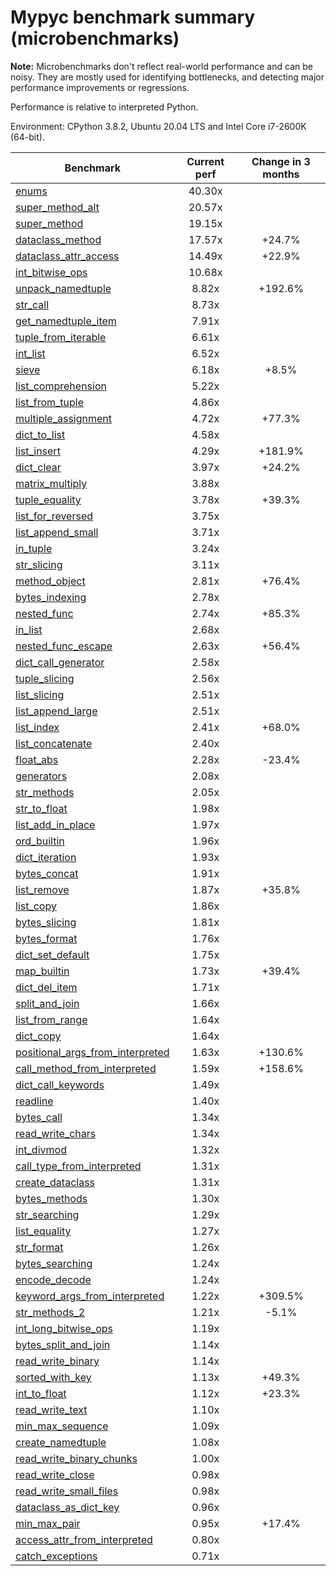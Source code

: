 # Mypyc benchmark summary (microbenchmarks)

**Note:** Microbenchmarks don't reflect real-world performance and can be noisy.
           They are mostly used for identifying bottlenecks, and detecting major performance
           improvements or regressions.

Performance is relative to interpreted Python.

Environment: CPython 3.8.2, Ubuntu 20.04 LTS and Intel Core i7-2600K (64-bit).

| Benchmark | Current perf | Change in 3 months |
| --- | :---: | :---: |
| [enums](benchmarks/enums.md) | 40.30x |  |
| [super_method_alt](benchmarks/super_method_alt.md) | 20.57x |  |
| [super_method](benchmarks/super_method.md) | 19.15x |  |
| [dataclass_method](benchmarks/dataclass_method.md) | 17.57x | +24.7% |
| [dataclass_attr_access](benchmarks/dataclass_attr_access.md) | 14.49x | +22.9% |
| [int_bitwise_ops](benchmarks/int_bitwise_ops.md) | 10.68x |  |
| [unpack_namedtuple](benchmarks/unpack_namedtuple.md) | 8.82x | +192.6% |
| [str_call](benchmarks/str_call.md) | 8.73x |  |
| [get_namedtuple_item](benchmarks/get_namedtuple_item.md) | 7.91x |  |
| [tuple_from_iterable](benchmarks/tuple_from_iterable.md) | 6.61x |  |
| [int_list](benchmarks/int_list.md) | 6.52x |  |
| [sieve](benchmarks/sieve.md) | 6.18x | +8.5% |
| [list_comprehension](benchmarks/list_comprehension.md) | 5.22x |  |
| [list_from_tuple](benchmarks/list_from_tuple.md) | 4.86x |  |
| [multiple_assignment](benchmarks/multiple_assignment.md) | 4.72x | +77.3% |
| [dict_to_list](benchmarks/dict_to_list.md) | 4.58x |  |
| [list_insert](benchmarks/list_insert.md) | 4.29x | +181.9% |
| [dict_clear](benchmarks/dict_clear.md) | 3.97x | +24.2% |
| [matrix_multiply](benchmarks/matrix_multiply.md) | 3.88x |  |
| [tuple_equality](benchmarks/tuple_equality.md) | 3.78x | +39.3% |
| [list_for_reversed](benchmarks/list_for_reversed.md) | 3.75x |  |
| [list_append_small](benchmarks/list_append_small.md) | 3.71x |  |
| [in_tuple](benchmarks/in_tuple.md) | 3.24x |  |
| [str_slicing](benchmarks/str_slicing.md) | 3.11x |  |
| [method_object](benchmarks/method_object.md) | 2.81x | +76.4% |
| [bytes_indexing](benchmarks/bytes_indexing.md) | 2.78x |  |
| [nested_func](benchmarks/nested_func.md) | 2.74x | +85.3% |
| [in_list](benchmarks/in_list.md) | 2.68x |  |
| [nested_func_escape](benchmarks/nested_func_escape.md) | 2.63x | +56.4% |
| [dict_call_generator](benchmarks/dict_call_generator.md) | 2.58x |  |
| [tuple_slicing](benchmarks/tuple_slicing.md) | 2.56x |  |
| [list_slicing](benchmarks/list_slicing.md) | 2.51x |  |
| [list_append_large](benchmarks/list_append_large.md) | 2.51x |  |
| [list_index](benchmarks/list_index.md) | 2.41x | +68.0% |
| [list_concatenate](benchmarks/list_concatenate.md) | 2.40x |  |
| [float_abs](benchmarks/float_abs.md) | 2.28x | -23.4% |
| [generators](benchmarks/generators.md) | 2.08x |  |
| [str_methods](benchmarks/str_methods.md) | 2.05x |  |
| [str_to_float](benchmarks/str_to_float.md) | 1.98x |  |
| [list_add_in_place](benchmarks/list_add_in_place.md) | 1.97x |  |
| [ord_builtin](benchmarks/ord_builtin.md) | 1.96x |  |
| [dict_iteration](benchmarks/dict_iteration.md) | 1.93x |  |
| [bytes_concat](benchmarks/bytes_concat.md) | 1.91x |  |
| [list_remove](benchmarks/list_remove.md) | 1.87x | +35.8% |
| [list_copy](benchmarks/list_copy.md) | 1.86x |  |
| [bytes_slicing](benchmarks/bytes_slicing.md) | 1.81x |  |
| [bytes_format](benchmarks/bytes_format.md) | 1.76x |  |
| [dict_set_default](benchmarks/dict_set_default.md) | 1.75x |  |
| [map_builtin](benchmarks/map_builtin.md) | 1.73x | +39.4% |
| [dict_del_item](benchmarks/dict_del_item.md) | 1.71x |  |
| [split_and_join](benchmarks/split_and_join.md) | 1.66x |  |
| [list_from_range](benchmarks/list_from_range.md) | 1.64x |  |
| [dict_copy](benchmarks/dict_copy.md) | 1.64x |  |
| [positional_args_from_interpreted](benchmarks/positional_args_from_interpreted.md) | 1.63x | +130.6% |
| [call_method_from_interpreted](benchmarks/call_method_from_interpreted.md) | 1.59x | +158.6% |
| [dict_call_keywords](benchmarks/dict_call_keywords.md) | 1.49x |  |
| [readline](benchmarks/readline.md) | 1.40x |  |
| [bytes_call](benchmarks/bytes_call.md) | 1.34x |  |
| [read_write_chars](benchmarks/read_write_chars.md) | 1.34x |  |
| [int_divmod](benchmarks/int_divmod.md) | 1.32x |  |
| [call_type_from_interpreted](benchmarks/call_type_from_interpreted.md) | 1.31x |  |
| [create_dataclass](benchmarks/create_dataclass.md) | 1.31x |  |
| [bytes_methods](benchmarks/bytes_methods.md) | 1.30x |  |
| [str_searching](benchmarks/str_searching.md) | 1.29x |  |
| [list_equality](benchmarks/list_equality.md) | 1.27x |  |
| [str_format](benchmarks/str_format.md) | 1.26x |  |
| [bytes_searching](benchmarks/bytes_searching.md) | 1.24x |  |
| [encode_decode](benchmarks/encode_decode.md) | 1.24x |  |
| [keyword_args_from_interpreted](benchmarks/keyword_args_from_interpreted.md) | 1.22x | +309.5% |
| [str_methods_2](benchmarks/str_methods_2.md) | 1.21x | -5.1% |
| [int_long_bitwise_ops](benchmarks/int_long_bitwise_ops.md) | 1.19x |  |
| [bytes_split_and_join](benchmarks/bytes_split_and_join.md) | 1.14x |  |
| [read_write_binary](benchmarks/read_write_binary.md) | 1.14x |  |
| [sorted_with_key](benchmarks/sorted_with_key.md) | 1.13x | +49.3% |
| [int_to_float](benchmarks/int_to_float.md) | 1.12x | +23.3% |
| [read_write_text](benchmarks/read_write_text.md) | 1.10x |  |
| [min_max_sequence](benchmarks/min_max_sequence.md) | 1.09x |  |
| [create_namedtuple](benchmarks/create_namedtuple.md) | 1.08x |  |
| [read_write_binary_chunks](benchmarks/read_write_binary_chunks.md) | 1.00x |  |
| [read_write_close](benchmarks/read_write_close.md) | 0.98x |  |
| [read_write_small_files](benchmarks/read_write_small_files.md) | 0.98x |  |
| [dataclass_as_dict_key](benchmarks/dataclass_as_dict_key.md) | 0.96x |  |
| [min_max_pair](benchmarks/min_max_pair.md) | 0.95x | +17.4% |
| [access_attr_from_interpreted](benchmarks/access_attr_from_interpreted.md) | 0.80x |  |
| [catch_exceptions](benchmarks/catch_exceptions.md) | 0.71x |  |
